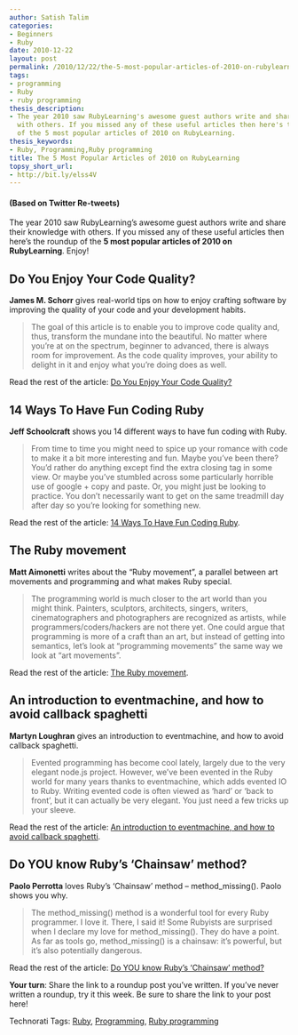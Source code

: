 ```yaml
---
author: Satish Talim
categories:
- Beginners
- Ruby
date: 2010-12-22
layout: post
permalink: /2010/12/22/the-5-most-popular-articles-of-2010-on-rubylearning/
tags:
- programming
- Ruby
- ruby programming
thesis_description:
- The year 2010 saw RubyLearning's awesome guest authors write and share their knowledge
  with others. If you missed any of these useful articles then here's the roundup
  of the 5 most popular articles of 2010 on RubyLearning.
thesis_keywords:
- Ruby, Programming,Ruby programming
title: The 5 Most Popular Articles of 2010 on RubyLearning
topsy_short_url:
- http://bit.ly/elss4V
---
```


<div>
  <h4>
    (Based on Twitter Re-tweets)
  </h4>
  
  <p class="alert">
    The year 2010 saw RubyLearning&#8217;s awesome guest authors write and share their knowledge with others. If you missed any of these useful articles then here&#8217;s the roundup of the <strong>5 most popular articles of 2010 on RubyLearning</strong>. Enjoy!
  </p>
  
  <h2>
    Do You Enjoy Your Code Quality?
  </h2>
  
  <p>
    <strong>James M. Schorr</strong> gives real-world tips on how to enjoy crafting software by improving the quality of your code and your development habits.
  </p>
  
  <blockquote>
    <p>
      The goal of this article is to enable you to improve code quality and, thus, transform the mundane into the beautiful. No matter where you’re at on the spectrum, beginner to advanced, there is always room for improvement. As the code quality improves, your ability to delight in it and enjoy what you’re doing does as well.
    </p>
  </blockquote>
  
  <p>
    Read the rest of the article: <a href="http://rubylearning.com/blog/2010/10/18/do-you-enjoy-your-code-quality/">Do You Enjoy Your Code Quality?</a>
  </p>
  
  <h2>
    14 Ways To Have Fun Coding Ruby
  </h2>
  
  <p>
    <strong>Jeff Schoolcraft</strong> shows you 14 different ways to have fun coding with Ruby.
  </p>
  
  <blockquote>
    <p>
      From time to time you might need to spice up your romance with code to make it a bit more interesting and fun. Maybe you’ve been there? You’d rather do anything except find the extra closing tag in some view. Or maybe you’ve stumbled across some particularly horrible use of google + copy and paste. Or, you might just be looking to practice. You don’t necessarily want to get on the same treadmill day after day so you’re looking for something new.
    </p>
  </blockquote>
  
  <p>
    Read the rest of the article: <a href="http://rubylearning.com/blog/2010/09/22/14-ways-to-have-fun-coding-ruby/">14 Ways To Have Fun Coding Ruby</a>.
  </p>
  
  <h2>
    The Ruby movement
  </h2>
  
  <p>
    <strong>Matt Aimonetti</strong> writes about the &#8220;Ruby movement&#8221;, a parallel between art movements and programming and what makes Ruby special.
  </p>
  
  <blockquote>
    <p>
      The programming world is much closer to the art world than you might think. Painters, sculptors, architects, singers, writers, cinematographers and photographers are recognized as artists, while programmers/coders/hackers are not there yet. One could argue that programming is more of a craft than an art, but instead of getting into semantics, let&#8217;s look at &#8220;programming movements&#8221; the same way we look at &#8220;art movements&#8221;.
    </p>
  </blockquote>
  
  <p>
    Read the rest of the article: <a href="http://rubylearning.com/blog/2010/09/28/the-ruby-movement/">The Ruby movement</a>.
  </p>
  
  <h2>
    An introduction to eventmachine, and how to avoid callback spaghetti
  </h2>
  
  <p>
    <strong>Martyn Loughran</strong> gives an introduction to eventmachine, and how to avoid callback spaghetti.
  </p>
  
  <blockquote>
    <p>
      Evented programming has become cool lately, largely due to the very elegant node.js project. However, we’ve been evented in the Ruby world for many years thanks to eventmachine, which adds evented IO to Ruby. Writing evented code is often viewed as ‘hard’ or ‘back to front’, but it can actually be very elegant. You just need a few tricks up your sleeve.
    </p>
  </blockquote>
  
  <p>
    Read the rest of the article: <a href="http://rubylearning.com/blog/2010/10/01/an-introduction-to-eventmachine-and-how-to-avoid-callback-spaghetti/">An introduction to eventmachine, and how to avoid callback spaghetti</a>.
  </p>
  
  <h2>
    Do YOU know Ruby’s ‘Chainsaw’ method?
  </h2>
  
  <p>
    <strong> Paolo Perrotta</strong> loves Ruby&#8217;s &#8216;Chainsaw&#8217; method &#8211; method_missing(). Paolo shows you why.
  </p>
  
  <blockquote>
    <p>
      The method_missing() method is a wonderful tool for every Ruby programmer. I love it. There, I said it! Some Rubyists are surprised when I declare my love for method_missing(). They do have a point. As far as tools go, method_missing() is a chainsaw: it’s powerful, but it’s also potentially dangerous.
    </p>
  </blockquote>
  
  <p>
    Read the rest of the article: <a href="http://rubylearning.com/blog/2010/10/07/do-you-know-rubys-chainsaw-method/">Do YOU know Ruby’s ‘Chainsaw’ method?</a>
  </p>
  
  <p>
    <b>Your turn</b>: Share the link to a roundup post you’ve written. If you’ve never written a roundup, try it this week. Be sure to share the link to your post here!
  </p>
</div>

Technorati Tags: <a href="http://technorati.com/tag/Ruby" rel="tag">Ruby</a>, <a href="http://technorati.com/tag/Programming" rel="tag"> Programming</a>, <a href="http://technorati.com/tag/Ruby+programming" rel="tag">Ruby programming</a>
